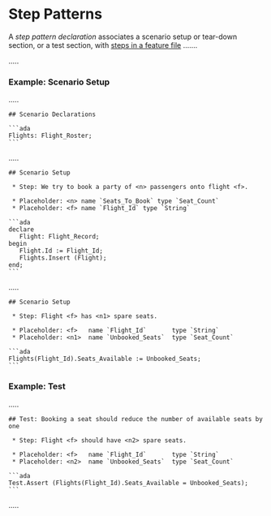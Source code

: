 # Step Patterns

A _step pattern declaration_ associates a scenario setup or tear-down section, or a test 
section, with [steps in a feature file](features.md#steps) .......

.....


### Example: Scenario Setup

.....

    ## Scenario Declarations
    
    ```ada
    Flights: Flight_Roster;
    ```

.....

    ## Scenario Setup
    
     * Step: We try to book a party of <n> passengers onto flight <f>.

     * Placeholder: <n> name `Seats_To_Book` type `Seat_Count`
     * Placeholder: <f> name `Flight_Id` type `String`

    ```ada
    declare
       Flight: Flight_Record;
    begin
       Flight.Id := Flight_Id;
       Flights.Insert (Flight);
    end;
    ```

.....

    ## Scenario Setup
    
     * Step: Flight <f> has <n1> spare seats.

     * Placeholder: <f>   name `Flight_Id`       type `String`
     * Placeholder: <n1>  name `Unbooked_Seats`  type `Seat_Count`

    ```ada
    Flights(Flight_Id).Seats_Available := Unbooked_Seats;
    ```


### Example: Test

.....

    ## Test: Booking a seat should reduce the number of available seats by one

     * Step: Flight <f> should have <n2> spare seats. 

     * Placeholder: <f>   name `Flight_Id`       type `String`
     * Placeholder: <n2>  name `Unbooked_Seats`  type `Seat_Count`

    ```ada
    Test.Assert (Flights(Flight_Id).Seats_Available = Unbooked_Seats);
    ```

.....





